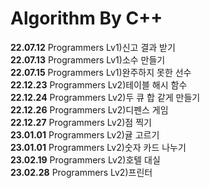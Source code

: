 # Algorithm By C++
**22.07.12** Programmers Lv1)신고 결과 받기  
**22.07.13** Programmers Lv1)소수 만들기  
**22.07.15** Programmers Lv1)완주하지 못한 선수 <br>
**22.12.23** Programmers Lv2)테이블 해시 함수 <br>
**22.12.24** Programmers Lv2)두 큐 합 같게 만들기 <br>
**22.12.26** Programmers Lv2)디펜스 게임 <br>
**22.12.27** Programmers Lv2)점 찍기 <br>
**23.01.01** Programmers Lv2)귤 고르기 <br>
**23.01.01** Programmers Lv2)숫자 카드 나누기 <br>
**23.02.19** Programmers Lv2)호텔 대실 <br>
**23.02.28** Programmers Lv2)프린터 <br>
